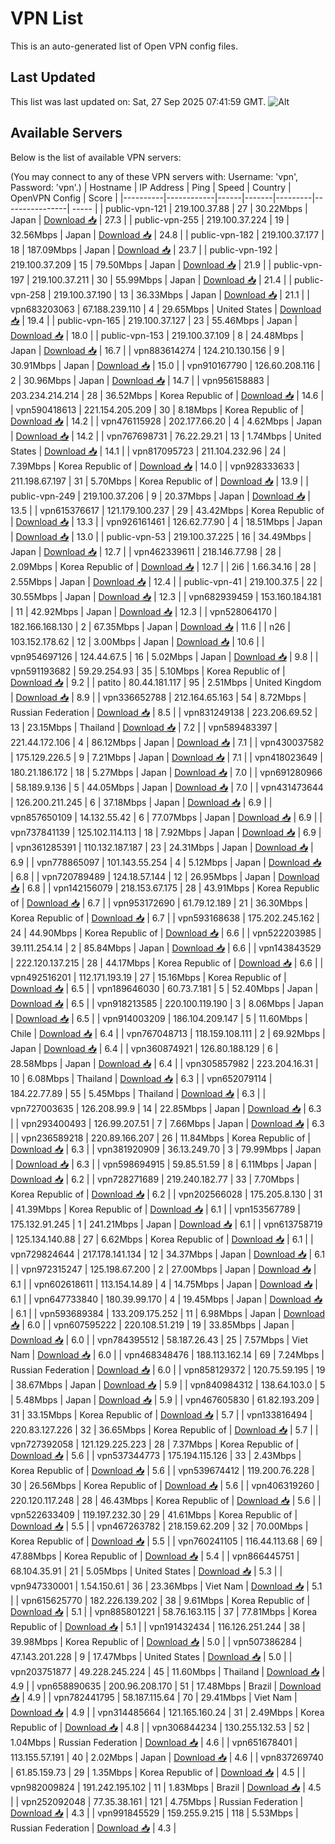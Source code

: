 # VPN List

This is an auto-generated list of Open VPN config files.

## Last Updated

This list was last updated on: Sat, 27 Sep 2025 07:41:59 GMT.
![Alt](https://repobeats.axiom.co/api/embed/186b98318ef1479477931607c1ad7d823f12451f.svg "Repobeats analytics image")

## Available Servers

Below is the list of available VPN servers:

(You may connect to any of these VPN servers with: Username: 'vpn', Password: 'vpn'.)
| Hostname | IP Address | Ping | Speed | Country | OpenVPN Config | Score |
|----------|------------|------|-------|---------|----------------| ----- |
| public-vpn-121 | 219.100.37.88 | 27 | 30.22Mbps | Japan | [Download 📥](./configs/server_0_JP.ovpn) | 27.3 |
| public-vpn-255 | 219.100.37.224 | 19 | 32.56Mbps | Japan | [Download 📥](./configs/server_1_JP.ovpn) | 24.8 |
| public-vpn-182 | 219.100.37.177 | 18 | 187.09Mbps | Japan | [Download 📥](./configs/server_2_JP.ovpn) | 23.7 |
| public-vpn-192 | 219.100.37.209 | 15 | 79.50Mbps | Japan | [Download 📥](./configs/server_3_JP.ovpn) | 21.9 |
| public-vpn-197 | 219.100.37.211 | 30 | 55.99Mbps | Japan | [Download 📥](./configs/server_4_JP.ovpn) | 21.4 |
| public-vpn-258 | 219.100.37.190 | 13 | 36.33Mbps | Japan | [Download 📥](./configs/server_5_JP.ovpn) | 21.1 |
| vpn683203063 | 67.188.239.110 | 4 | 29.65Mbps | United States | [Download 📥](./configs/server_6_US.ovpn) | 19.4 |
| public-vpn-165 | 219.100.37.127 | 23 | 55.46Mbps | Japan | [Download 📥](./configs/server_7_JP.ovpn) | 18.0 |
| public-vpn-153 | 219.100.37.109 | 8 | 24.48Mbps | Japan | [Download 📥](./configs/server_8_JP.ovpn) | 16.7 |
| vpn883614274 | 124.210.130.156 | 9 | 30.91Mbps | Japan | [Download 📥](./configs/server_9_JP.ovpn) | 15.0 |
| vpn910167790 | 126.60.208.116 | 2 | 30.96Mbps | Japan | [Download 📥](./configs/server_10_JP.ovpn) | 14.7 |
| vpn956158883 | 203.234.214.214 | 28 | 36.52Mbps | Korea Republic of | [Download 📥](./configs/server_11_KR.ovpn) | 14.6 |
| vpn590418613 | 221.154.205.209 | 30 | 8.18Mbps | Korea Republic of | [Download 📥](./configs/server_12_KR.ovpn) | 14.2 |
| vpn476115928 | 202.177.66.20 | 4 | 4.62Mbps | Japan | [Download 📥](./configs/server_13_JP.ovpn) | 14.2 |
| vpn767698731 | 76.22.29.21 | 13 | 1.74Mbps | United States | [Download 📥](./configs/server_14_US.ovpn) | 14.1 |
| vpn817095723 | 211.104.232.96 | 24 | 7.39Mbps | Korea Republic of | [Download 📥](./configs/server_15_KR.ovpn) | 14.0 |
| vpn928333633 | 211.198.67.197 | 31 | 5.70Mbps | Korea Republic of | [Download 📥](./configs/server_16_KR.ovpn) | 13.9 |
| public-vpn-249 | 219.100.37.206 | 9 | 20.37Mbps | Japan | [Download 📥](./configs/server_17_JP.ovpn) | 13.5 |
| vpn615376617 | 121.179.100.237 | 29 | 43.42Mbps | Korea Republic of | [Download 📥](./configs/server_18_KR.ovpn) | 13.3 |
| vpn926161461 | 126.62.77.90 | 4 | 18.51Mbps | Japan | [Download 📥](./configs/server_19_JP.ovpn) | 13.0 |
| public-vpn-53 | 219.100.37.225 | 16 | 34.49Mbps | Japan | [Download 📥](./configs/server_20_JP.ovpn) | 12.7 |
| vpn462339611 | 218.146.77.98 | 28 | 2.09Mbps | Korea Republic of | [Download 📥](./configs/server_21_KR.ovpn) | 12.7 |
| 2i6 | 1.66.34.16 | 28 | 2.55Mbps | Japan | [Download 📥](./configs/server_22_JP.ovpn) | 12.4 |
| public-vpn-41 | 219.100.37.5 | 22 | 30.55Mbps | Japan | [Download 📥](./configs/server_23_JP.ovpn) | 12.3 |
| vpn682939459 | 153.160.184.181 | 11 | 42.92Mbps | Japan | [Download 📥](./configs/server_24_JP.ovpn) | 12.3 |
| vpn528064170 | 182.166.168.130 | 2 | 67.35Mbps | Japan | [Download 📥](./configs/server_25_JP.ovpn) | 11.6 |
| n26 | 103.152.178.62 | 12 | 3.00Mbps | Japan | [Download 📥](./configs/server_26_JP.ovpn) | 10.6 |
| vpn954697126 | 124.44.67.5 | 16 | 5.02Mbps | Japan | [Download 📥](./configs/server_27_JP.ovpn) | 9.8 |
| vpn591193682 | 59.29.254.93 | 35 | 5.10Mbps | Korea Republic of | [Download 📥](./configs/server_28_KR.ovpn) | 9.2 |
| patito | 80.44.181.117 | 95 | 2.51Mbps | United Kingdom | [Download 📥](./configs/server_29_GB.ovpn) | 8.9 |
| vpn336652788 | 212.164.65.163 | 54 | 8.72Mbps | Russian Federation | [Download 📥](./configs/server_30_RU.ovpn) | 8.5 |
| vpn831249138 | 223.206.69.52 | 13 | 23.15Mbps | Thailand | [Download 📥](./configs/server_31_TH.ovpn) | 7.2 |
| vpn589483397 | 221.44.172.106 | 4 | 86.12Mbps | Japan | [Download 📥](./configs/server_32_JP.ovpn) | 7.1 |
| vpn430037582 | 175.129.226.5 | 9 | 7.21Mbps | Japan | [Download 📥](./configs/server_33_JP.ovpn) | 7.1 |
| vpn418023649 | 180.21.186.172 | 18 | 5.27Mbps | Japan | [Download 📥](./configs/server_34_JP.ovpn) | 7.0 |
| vpn691280966 | 58.189.9.136 | 5 | 44.05Mbps | Japan | [Download 📥](./configs/server_35_JP.ovpn) | 7.0 |
| vpn431473644 | 126.200.211.245 | 6 | 37.18Mbps | Japan | [Download 📥](./configs/server_36_JP.ovpn) | 6.9 |
| vpn857650109 | 14.132.55.42 | 6 | 77.07Mbps | Japan | [Download 📥](./configs/server_37_JP.ovpn) | 6.9 |
| vpn737841139 | 125.102.114.113 | 18 | 7.92Mbps | Japan | [Download 📥](./configs/server_38_JP.ovpn) | 6.9 |
| vpn361285391 | 110.132.187.187 | 23 | 24.31Mbps | Japan | [Download 📥](./configs/server_39_JP.ovpn) | 6.9 |
| vpn778865097 | 101.143.55.254 | 4 | 5.12Mbps | Japan | [Download 📥](./configs/server_40_JP.ovpn) | 6.8 |
| vpn720789489 | 124.18.57.144 | 12 | 26.95Mbps | Japan | [Download 📥](./configs/server_41_JP.ovpn) | 6.8 |
| vpn142156079 | 218.153.67.175 | 28 | 43.91Mbps | Korea Republic of | [Download 📥](./configs/server_42_KR.ovpn) | 6.7 |
| vpn953172690 | 61.79.12.189 | 21 | 36.30Mbps | Korea Republic of | [Download 📥](./configs/server_43_KR.ovpn) | 6.7 |
| vpn593168638 | 175.202.245.162 | 24 | 44.90Mbps | Korea Republic of | [Download 📥](./configs/server_44_KR.ovpn) | 6.6 |
| vpn522203985 | 39.111.254.14 | 2 | 85.84Mbps | Japan | [Download 📥](./configs/server_45_JP.ovpn) | 6.6 |
| vpn143843529 | 222.120.137.215 | 28 | 44.17Mbps | Korea Republic of | [Download 📥](./configs/server_46_KR.ovpn) | 6.6 |
| vpn492516201 | 112.171.193.19 | 27 | 15.16Mbps | Korea Republic of | [Download 📥](./configs/server_47_KR.ovpn) | 6.5 |
| vpn189646030 | 60.73.7.181 | 5 | 52.40Mbps | Japan | [Download 📥](./configs/server_48_JP.ovpn) | 6.5 |
| vpn918213585 | 220.100.119.190 | 3 | 8.06Mbps | Japan | [Download 📥](./configs/server_49_JP.ovpn) | 6.5 |
| vpn914003209 | 186.104.209.147 | 5 | 11.60Mbps | Chile | [Download 📥](./configs/server_50_CL.ovpn) | 6.4 |
| vpn767048713 | 118.159.108.111 | 2 | 69.92Mbps | Japan | [Download 📥](./configs/server_51_JP.ovpn) | 6.4 |
| vpn360874921 | 126.80.188.129 | 6 | 28.58Mbps | Japan | [Download 📥](./configs/server_52_JP.ovpn) | 6.4 |
| vpn305857982 | 223.204.16.31 | 10 | 6.08Mbps | Thailand | [Download 📥](./configs/server_53_TH.ovpn) | 6.3 |
| vpn652079114 | 184.22.77.89 | 55 | 5.45Mbps | Thailand | [Download 📥](./configs/server_54_TH.ovpn) | 6.3 |
| vpn727003635 | 126.208.99.9 | 14 | 22.85Mbps | Japan | [Download 📥](./configs/server_55_JP.ovpn) | 6.3 |
| vpn293400493 | 126.99.207.51 | 7 | 7.66Mbps | Japan | [Download 📥](./configs/server_56_JP.ovpn) | 6.3 |
| vpn236589218 | 220.89.166.207 | 26 | 11.84Mbps | Korea Republic of | [Download 📥](./configs/server_57_KR.ovpn) | 6.3 |
| vpn381920909 | 36.13.249.70 | 3 | 79.99Mbps | Japan | [Download 📥](./configs/server_58_JP.ovpn) | 6.3 |
| vpn598694915 | 59.85.51.59 | 8 | 6.11Mbps | Japan | [Download 📥](./configs/server_59_JP.ovpn) | 6.2 |
| vpn728271689 | 219.240.182.77 | 33 | 7.70Mbps | Korea Republic of | [Download 📥](./configs/server_60_KR.ovpn) | 6.2 |
| vpn202566028 | 175.205.8.130 | 31 | 41.39Mbps | Korea Republic of | [Download 📥](./configs/server_61_KR.ovpn) | 6.1 |
| vpn153567789 | 175.132.91.245 | 1 | 241.21Mbps | Japan | [Download 📥](./configs/server_62_JP.ovpn) | 6.1 |
| vpn613758719 | 125.134.140.88 | 27 | 6.62Mbps | Korea Republic of | [Download 📥](./configs/server_63_KR.ovpn) | 6.1 |
| vpn729824644 | 217.178.141.134 | 12 | 34.37Mbps | Japan | [Download 📥](./configs/server_64_JP.ovpn) | 6.1 |
| vpn972315247 | 125.198.67.200 | 2 | 27.00Mbps | Japan | [Download 📥](./configs/server_65_JP.ovpn) | 6.1 |
| vpn602618611 | 113.154.14.89 | 4 | 14.75Mbps | Japan | [Download 📥](./configs/server_66_JP.ovpn) | 6.1 |
| vpn647733840 | 180.39.99.170 | 4 | 19.45Mbps | Japan | [Download 📥](./configs/server_67_JP.ovpn) | 6.1 |
| vpn593689384 | 133.209.175.252 | 11 | 6.98Mbps | Japan | [Download 📥](./configs/server_68_JP.ovpn) | 6.0 |
| vpn607595222 | 220.108.51.219 | 19 | 33.85Mbps | Japan | [Download 📥](./configs/server_69_JP.ovpn) | 6.0 |
| vpn784395512 | 58.187.26.43 | 25 | 7.57Mbps | Viet Nam | [Download 📥](./configs/server_70_VN.ovpn) | 6.0 |
| vpn468348476 | 188.113.162.14 | 69 | 7.24Mbps | Russian Federation | [Download 📥](./configs/server_71_RU.ovpn) | 6.0 |
| vpn858129372 | 120.75.59.195 | 19 | 38.67Mbps | Japan | [Download 📥](./configs/server_72_JP.ovpn) | 5.9 |
| vpn840984312 | 138.64.103.0 | 5 | 5.48Mbps | Japan | [Download 📥](./configs/server_73_JP.ovpn) | 5.9 |
| vpn467605830 | 61.82.193.209 | 31 | 33.15Mbps | Korea Republic of | [Download 📥](./configs/server_74_KR.ovpn) | 5.7 |
| vpn133816494 | 220.83.127.226 | 32 | 36.65Mbps | Korea Republic of | [Download 📥](./configs/server_75_KR.ovpn) | 5.7 |
| vpn727392058 | 121.129.225.223 | 28 | 7.37Mbps | Korea Republic of | [Download 📥](./configs/server_76_KR.ovpn) | 5.6 |
| vpn537344773 | 175.194.115.126 | 33 | 2.43Mbps | Korea Republic of | [Download 📥](./configs/server_77_KR.ovpn) | 5.6 |
| vpn539674412 | 119.200.76.228 | 30 | 26.56Mbps | Korea Republic of | [Download 📥](./configs/server_78_KR.ovpn) | 5.6 |
| vpn406319260 | 220.120.117.248 | 28 | 46.43Mbps | Korea Republic of | [Download 📥](./configs/server_79_KR.ovpn) | 5.6 |
| vpn522633409 | 119.197.232.30 | 29 | 41.61Mbps | Korea Republic of | [Download 📥](./configs/server_80_KR.ovpn) | 5.5 |
| vpn467263782 | 218.159.62.209 | 32 | 70.00Mbps | Korea Republic of | [Download 📥](./configs/server_81_KR.ovpn) | 5.5 |
| vpn760241105 | 116.44.113.68 | 69 | 47.88Mbps | Korea Republic of | [Download 📥](./configs/server_82_KR.ovpn) | 5.4 |
| vpn866445751 | 68.104.35.91 | 21 | 5.05Mbps | United States | [Download 📥](./configs/server_83_US.ovpn) | 5.3 |
| vpn947330001 | 1.54.150.61 | 36 | 23.36Mbps | Viet Nam | [Download 📥](./configs/server_84_VN.ovpn) | 5.1 |
| vpn615625770 | 182.226.139.202 | 38 | 9.61Mbps | Korea Republic of | [Download 📥](./configs/server_85_KR.ovpn) | 5.1 |
| vpn885801221 | 58.76.163.115 | 37 | 77.81Mbps | Korea Republic of | [Download 📥](./configs/server_86_KR.ovpn) | 5.1 |
| vpn191432434 | 116.126.251.244 | 38 | 39.98Mbps | Korea Republic of | [Download 📥](./configs/server_87_KR.ovpn) | 5.0 |
| vpn507386284 | 47.143.201.228 | 9 | 17.47Mbps | United States | [Download 📥](./configs/server_88_US.ovpn) | 5.0 |
| vpn203751877 | 49.228.245.224 | 45 | 11.60Mbps | Thailand | [Download 📥](./configs/server_89_TH.ovpn) | 4.9 |
| vpn658890635 | 200.96.208.170 | 51 | 17.48Mbps | Brazil | [Download 📥](./configs/server_90_BR.ovpn) | 4.9 |
| vpn782441795 | 58.187.115.64 | 70 | 29.41Mbps | Viet Nam | [Download 📥](./configs/server_91_VN.ovpn) | 4.9 |
| vpn314485664 | 121.165.160.24 | 31 | 2.49Mbps | Korea Republic of | [Download 📥](./configs/server_92_KR.ovpn) | 4.8 |
| vpn306844234 | 130.255.132.53 | 52 | 1.04Mbps | Russian Federation | [Download 📥](./configs/server_93_RU.ovpn) | 4.6 |
| vpn651678401 | 113.155.57.191 | 40 | 2.02Mbps | Japan | [Download 📥](./configs/server_94_JP.ovpn) | 4.6 |
| vpn837269740 | 61.85.159.73 | 29 | 1.35Mbps | Korea Republic of | [Download 📥](./configs/server_95_KR.ovpn) | 4.5 |
| vpn982009824 | 191.242.195.102 | 11 | 1.83Mbps | Brazil | [Download 📥](./configs/server_96_BR.ovpn) | 4.5 |
| vpn252092048 | 77.35.38.161 | 121 | 4.75Mbps | Russian Federation | [Download 📥](./configs/server_97_RU.ovpn) | 4.3 |
| vpn991845529 | 159.255.9.215 | 118 | 5.53Mbps | Russian Federation | [Download 📥](./configs/server_98_RU.ovpn) | 4.3 |
